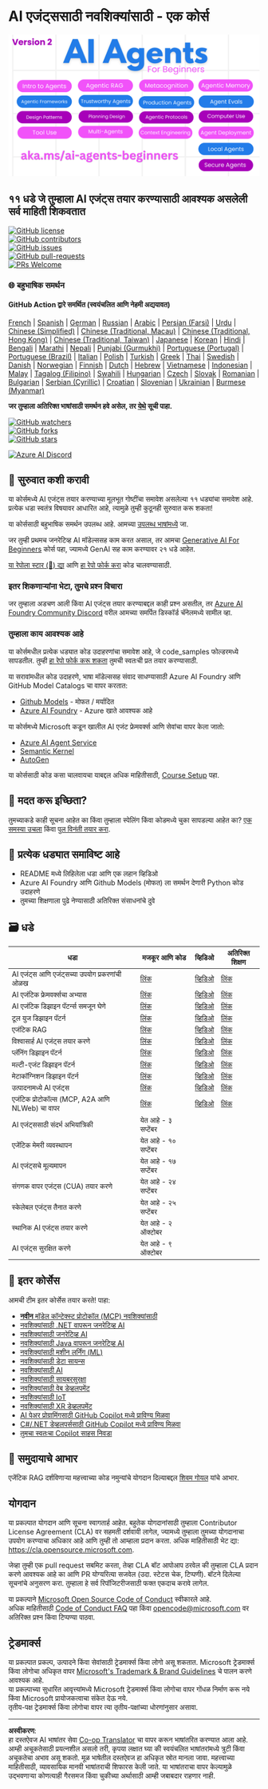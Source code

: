 <!--
CO_OP_TRANSLATOR_METADATA:
{
  "original_hash": "4177db6b3602dfa8c609d78df1f0f21b",
  "translation_date": "2025-08-29T09:54:03+00:00",
  "source_file": "README.md",
  "language_code": "mr"
}
-->
# AI एजंट्ससाठी नवशिक्यांसाठी - एक कोर्स

![Generative AI For Beginners](../../translated_images/repo-thumbnailv2.06f4a48036fde647f6ba4eb19f5651babe59bb30e972748afb349e47725d7601.mr.png)

## ११ धडे जे तुम्हाला AI एजंट्स तयार करण्यासाठी आवश्यक असलेली सर्व माहिती शिकवतात

[![GitHub license](https://img.shields.io/github/license/microsoft/ai-agents-for-beginners.svg)](https://github.com/microsoft/ai-agents-for-beginners/blob/master/LICENSE?WT.mc_id=academic-105485-koreyst)  
[![GitHub contributors](https://img.shields.io/github/contributors/microsoft/ai-agents-for-beginners.svg)](https://GitHub.com/microsoft/ai-agents-for-beginners/graphs/contributors/?WT.mc_id=academic-105485-koreyst)  
[![GitHub issues](https://img.shields.io/github/issues/microsoft/ai-agents-for-beginners.svg)](https://GitHub.com/microsoft/ai-agents-for-beginners/issues/?WT.mc_id=academic-105485-koreyst)  
[![GitHub pull-requests](https://img.shields.io/github/issues-pr/microsoft/ai-agents-for-beginners.svg)](https://GitHub.com/microsoft/ai-agents-for-beginners/pulls/?WT.mc_id=academic-105485-koreyst)  
[![PRs Welcome](https://img.shields.io/badge/PRs-welcome-brightgreen.svg?style=flat-square)](http://makeapullrequest.com?WT.mc_id=academic-105485-koreyst)

### 🌐 बहुभाषिक समर्थन

#### GitHub Action द्वारे समर्थित (स्वयंचलित आणि नेहमी अद्ययावत)

[French](../fr/README.md) | [Spanish](../es/README.md) | [German](../de/README.md) | [Russian](../ru/README.md) | [Arabic](../ar/README.md) | [Persian (Farsi)](../fa/README.md) | [Urdu](../ur/README.md) | [Chinese (Simplified)](../zh/README.md) | [Chinese (Traditional, Macau)](../mo/README.md) | [Chinese (Traditional, Hong Kong)](../hk/README.md) | [Chinese (Traditional, Taiwan)](../tw/README.md) | [Japanese](../ja/README.md) | [Korean](../ko/README.md) | [Hindi](../hi/README.md) | [Bengali](../bn/README.md) | [Marathi](./README.md) | [Nepali](../ne/README.md) | [Punjabi (Gurmukhi)](../pa/README.md) | [Portuguese (Portugal)](../pt/README.md) | [Portuguese (Brazil)](../br/README.md) | [Italian](../it/README.md) | [Polish](../pl/README.md) | [Turkish](../tr/README.md) | [Greek](../el/README.md) | [Thai](../th/README.md) | [Swedish](../sv/README.md) | [Danish](../da/README.md) | [Norwegian](../no/README.md) | [Finnish](../fi/README.md) | [Dutch](../nl/README.md) | [Hebrew](../he/README.md) | [Vietnamese](../vi/README.md) | [Indonesian](../id/README.md) | [Malay](../ms/README.md) | [Tagalog (Filipino)](../tl/README.md) | [Swahili](../sw/README.md) | [Hungarian](../hu/README.md) | [Czech](../cs/README.md) | [Slovak](../sk/README.md) | [Romanian](../ro/README.md) | [Bulgarian](../bg/README.md) | [Serbian (Cyrillic)](../sr/README.md) | [Croatian](../hr/README.md) | [Slovenian](../sl/README.md) | [Ukrainian](../uk/README.md) | [Burmese (Myanmar)](../my/README.md)

**जर तुम्हाला अतिरिक्त भाषांसाठी समर्थन हवे असेल, तर [येथे](https://github.com/Azure/co-op-translator/blob/main/getting_started/supported-languages.md) सूची पाहा.**

[![GitHub watchers](https://img.shields.io/github/watchers/microsoft/ai-agents-for-beginners.svg?style=social&label=Watch)](https://GitHub.com/microsoft/ai-agents-for-beginners/watchers/?WT.mc_id=academic-105485-koreyst)  
[![GitHub forks](https://img.shields.io/github/forks/microsoft/ai-agents-for-beginners.svg?style=social&label=Fork)](https://GitHub.com/microsoft/ai-agents-for-beginners/network/?WT.mc_id=academic-105485-koreyst)  
[![GitHub stars](https://img.shields.io/github/stars/microsoft/ai-agents-for-beginners.svg?style=social&label=Star)](https://GitHub.com/microsoft/ai-agents-for-beginners/stargazers/?WT.mc_id=academic-105485-koreyst)

[![Azure AI Discord](https://dcbadge.limes.pink/api/server/kzRShWzttr)](https://discord.gg/kzRShWzttr)

## 🌱 सुरुवात कशी करावी

या कोर्समध्ये AI एजंट्स तयार करण्याच्या मूलभूत गोष्टींचा समावेश असलेल्या ११ धड्यांचा समावेश आहे. प्रत्येक धडा स्वतंत्र विषयावर आधारित आहे, त्यामुळे तुम्ही कुठूनही सुरुवात करू शकता!

या कोर्ससाठी बहुभाषिक समर्थन उपलब्ध आहे. आमच्या [उपलब्ध भाषांमध्ये](../..) जा.

जर तुम्ही प्रथमच जनरेटिव्ह AI मॉडेल्ससह काम करत असाल, तर आमचा [Generative AI For Beginners](https://aka.ms/genai-beginners) कोर्स पहा, ज्यामध्ये GenAI सह काम करण्यावर २१ धडे आहेत.

[या रेपोला स्टार (🌟) द्या](https://docs.github.com/en/get-started/exploring-projects-on-github/saving-repositories-with-stars?WT.mc_id=academic-105485-koreyst) आणि [हा रेपो फोर्क करा](https://github.com/microsoft/ai-agents-for-beginners/fork) कोड चालवण्यासाठी.

### इतर शिकणाऱ्यांना भेटा, तुमचे प्रश्न विचारा

जर तुम्हाला अडचण आली किंवा AI एजंट्स तयार करण्याबद्दल काही प्रश्न असतील, तर [Azure AI Foundry Community Discord](https://aka.ms/ai-agents/discord) वरील आमच्या समर्पित डिस्कॉर्ड चॅनेलमध्ये सामील व्हा.

### तुम्हाला काय आवश्यक आहे

या कोर्समधील प्रत्येक धड्यात कोड उदाहरणांचा समावेश आहे, जे code_samples फोल्डरमध्ये सापडतील. तुम्ही [हा रेपो फोर्क करू शकता](https://github.com/microsoft/ai-agents-for-beginners/fork) तुमची स्वतःची प्रत तयार करण्यासाठी.

या सरावांमधील कोड उदाहरणे, भाषा मॉडेल्ससह संवाद साधण्यासाठी Azure AI Foundry आणि GitHub Model Catalogs चा वापर करतात:

- [Github Models](https://aka.ms/ai-agents-beginners/github-models) - मोफत / मर्यादित  
- [Azure AI Foundry](https://aka.ms/ai-agents-beginners/ai-foundry) - Azure खाते आवश्यक आहे  

या कोर्समध्ये Microsoft कडून खालील AI एजंट फ्रेमवर्क्स आणि सेवांचा वापर केला जातो:

- [Azure AI Agent Service](https://aka.ms/ai-agents-beginners/ai-agent-service)  
- [Semantic Kernel](https://aka.ms/ai-agents-beginners/semantic-kernel)  
- [AutoGen](https://aka.ms/ai-agents/autogen)  

या कोर्ससाठी कोड कसा चालवायचा याबद्दल अधिक माहितीसाठी, [Course Setup](./00-course-setup/README.md) पहा.

## 🙏 मदत करू इच्छिता?

तुमच्याकडे काही सूचना आहेत का किंवा तुम्हाला स्पेलिंग किंवा कोडमध्ये चुका सापडल्या आहेत का? [एक समस्या उचला](https://github.com/microsoft/ai-agents-for-beginners/issues?WT.mc_id=academic-105485-koreyst) किंवा [पुल विनंती तयार करा](https://github.com/microsoft/ai-agents-for-beginners/pulls?WT.mc_id=academic-105485-koreyst).

## 📂 प्रत्येक धड्यात समाविष्ट आहे

- README मध्ये लिहिलेला धडा आणि एक लहान व्हिडिओ  
- Azure AI Foundry आणि Github Models (मोफत) ला समर्थन देणारी Python कोड उदाहरणे  
- तुमच्या शिक्षणाला पुढे नेण्यासाठी अतिरिक्त संसाधनांचे दुवे  

## 🗃️ धडे

| **धडा**                                     | **मजकूर आणि कोड**                                | **व्हिडिओ**                                                  | **अतिरिक्त शिक्षण**                                                                     |
|---------------------------------------------|--------------------------------------------------|--------------------------------------------------------------|----------------------------------------------------------------------------------------|
| AI एजंट्स आणि एजंट्सच्या उपयोग प्रकरणांची ओळख | [लिंक](./01-intro-to-ai-agents/README.md)        | [व्हिडिओ](https://youtu.be/3zgm60bXmQk?si=z8QygFvYQv-9WtO1)  | [लिंक](https://aka.ms/ai-agents-beginners/collection?WT.mc_id=academic-105485-koreyst) |
| AI एजंटिक फ्रेमवर्क्सचा अभ्यास               | [लिंक](./02-explore-agentic-frameworks/README.md)| [व्हिडिओ](https://youtu.be/ODwF-EZo_O8?si=Vawth4hzVaHv-u0H)  | [लिंक](https://aka.ms/ai-agents-beginners/collection?WT.mc_id=academic-105485-koreyst) |
| AI एजंटिक डिझाइन पॅटर्न्स समजून घेणे        | [लिंक](./03-agentic-design-patterns/README.md)   | [व्हिडिओ](https://youtu.be/m9lM8qqoOEA?si=BIzHwzstTPL8o9GF)  | [लिंक](https://aka.ms/ai-agents-beginners/collection?WT.mc_id=academic-105485-koreyst) |
| टूल युज डिझाइन पॅटर्न                      | [लिंक](./04-tool-use/README.md)                  | [व्हिडिओ](https://youtu.be/vieRiPRx-gI?si=2z6O2Xu2cu_Jz46N)  | [लिंक](https://aka.ms/ai-agents-beginners/collection?WT.mc_id=academic-105485-koreyst) |
| एजंटिक RAG                                  | [लिंक](./05-agentic-rag/README.md)               | [व्हिडिओ](https://youtu.be/WcjAARvdL7I?si=gKPWsQpKiIlDH9A3)  | [लिंक](https://aka.ms/ai-agents-beginners/collection?WT.mc_id=academic-105485-koreyst) |
| विश्वासार्ह AI एजंट्स तयार करणे             | [लिंक](./06-building-trustworthy-agents/README.md)| [व्हिडिओ](https://youtu.be/iZKkMEGBCUQ?si=jZjpiMnGFOE9L8OK ) | [लिंक](https://aka.ms/ai-agents-beginners/collection?WT.mc_id=academic-105485-koreyst) |
| प्लॅनिंग डिझाइन पॅटर्न                      | [लिंक](./07-planning-design/README.md)           | [व्हिडिओ](https://youtu.be/kPfJ2BrBCMY?si=6SC_iv_E5-mzucnC)  | [लिंक](https://aka.ms/ai-agents-beginners/collection?WT.mc_id=academic-105485-koreyst) |
| मल्टी-एजंट डिझाइन पॅटर्न                   | [लिंक](./08-multi-agent/README.md)               | [व्हिडिओ](https://youtu.be/V6HpE9hZEx0?si=rMgDhEu7wXo2uo6g)  | [लिंक](https://aka.ms/ai-agents-beginners/collection?WT.mc_id=academic-105485-koreyst) |
| मेटाकॉग्निशन डिझाइन पॅटर्न                 | [लिंक](./09-metacognition/README.md)             | [व्हिडिओ](https://youtu.be/His9R6gw6Ec?si=8gck6vvdSNCt6OcF)  | [लिंक](https://aka.ms/ai-agents-beginners/collection?WT.mc_id=academic-105485-koreyst) |
| उत्पादनामध्ये AI एजंट्स                     | [लिंक](./10-ai-agents-production/README.md)      | [व्हिडिओ](https://youtu.be/l4TP6IyJxmQ?si=31dnhexRo6yLRJDl)  | [लिंक](https://aka.ms/ai-agents-beginners/collection?WT.mc_id=academic-105485-koreyst) |
| एजंटिक प्रोटोकॉल्स (MCP, A2A आणि NLWeb) चा वापर | [लिंक](./11-agentic-protocols/README.md)         | [व्हिडिओ](https://youtu.be/X-Dh9R3Opn8)                      | [लिंक](https://aka.ms/ai-agents-beginners/collection?WT.mc_id=academic-105485-koreyst) |
| AI एजंट्ससाठी संदर्भ अभियांत्रिकी            | येत आहे - ३ सप्टेंबर                             |                                                              |                                                                                        |  
| एजेंटिक मेमरी व्यवस्थापन                      | येत आहे - १० सप्टेंबर                            |                                                            |                                                                                        |
| AI एजंट्सचे मूल्यमापन                         | येत आहे - १७ सप्टेंबर                            |                                                            |                                                                                        |
| संगणक वापर एजंट्स (CUA) तयार करणे             | येत आहे - २४ सप्टेंबर                            |                                                            |                                                                                        |
| स्केलेबल एजंट्स तैनात करणे                    | येत आहे - २५ सप्टेंबर                            |                                                            |                                                                                        |
| स्थानिक AI एजंट्स तयार करणे                   | येत आहे - २ ऑक्टोबर                              |                                                            |                                                                                        |
| AI एजंट्स सुरक्षित करणे                        | येत आहे - ९ ऑक्टोबर                              |                                                            |                                                                                        |

## 🎒 इतर कोर्सेस

आमची टीम इतर कोर्सेस तयार करते! पाहा:

- [**नवीन** मॉडेल कॉन्टेक्स्ट प्रोटोकॉल (MCP) नवशिक्यांसाठी](https://github.com/microsoft/mcp-for-beginners?WT.mc_id=academic-105485-koreyst)
- [नवशिक्यांसाठी .NET वापरून जनरेटिव्ह AI](https://github.com/microsoft/Generative-AI-for-beginners-dotnet?WT.mc_id=academic-105485-koreyst)
- [नवशिक्यांसाठी जनरेटिव्ह AI](https://github.com/microsoft/generative-ai-for-beginners?WT.mc_id=academic-105485-koreyst)
- [नवशिक्यांसाठी Java वापरून जनरेटिव्ह AI](https://github.com/microsoft/generative-ai-for-beginners-java?WT.mc_id=academic-105485-koreyst)
- [नवशिक्यांसाठी मशीन लर्निंग (ML)](https://aka.ms/ml-beginners?WT.mc_id=academic-105485-koreyst)
- [नवशिक्यांसाठी डेटा सायन्स](https://aka.ms/datascience-beginners?WT.mc_id=academic-105485-koreyst)
- [नवशिक्यांसाठी AI](https://aka.ms/ai-beginners?WT.mc_id=academic-105485-koreyst)
- [नवशिक्यांसाठी सायबरसुरक्षा](https://github.com/microsoft/Security-101??WT.mc_id=academic-96948-sayoung)
- [नवशिक्यांसाठी वेब डेव्हलपमेंट](https://aka.ms/webdev-beginners?WT.mc_id=academic-105485-koreyst)
- [नवशिक्यांसाठी IoT](https://aka.ms/iot-beginners?WT.mc_id=academic-105485-koreyst)
- [नवशिक्यांसाठी XR डेव्हलपमेंट](https://github.com/microsoft/xr-development-for-beginners?WT.mc_id=academic-105485-koreyst)
- [AI पेअर प्रोग्रामिंगसाठी GitHub Copilot मध्ये प्राविण्य मिळवा](https://aka.ms/GitHubCopilotAI?WT.mc_id=academic-105485-koreyst)
- [C#/.NET डेव्हलपर्ससाठी GitHub Copilot मध्ये प्राविण्य मिळवा](https://github.com/microsoft/mastering-github-copilot-for-dotnet-csharp-developers?WT.mc_id=academic-105485-koreyst)
- [तुमचा स्वतःचा Copilot साहस निवडा](https://github.com/microsoft/CopilotAdventures?WT.mc_id=academic-105485-koreyst)

## 🌟 समुदायाचे आभार

एजेंटिक RAG दर्शविणाऱ्या महत्त्वाच्या कोड नमुन्यांचे योगदान दिल्याबद्दल [शिवम गोयल](https://www.linkedin.com/in/shivam2003/) यांचे आभार. 

## योगदान

या प्रकल्पात योगदान आणि सूचना स्वागतार्ह आहेत. बहुतेक योगदानांसाठी तुम्हाला Contributor License Agreement (CLA) वर सहमती दर्शवावी लागेल, ज्यामध्ये तुम्हाला तुमच्या योगदानाचा उपयोग करण्याचा अधिकार आहे आणि तुम्ही तो आम्हाला प्रदान करता. अधिक माहितीसाठी भेट द्या:  
<https://cla.opensource.microsoft.com>.

जेव्हा तुम्ही एक pull request सबमिट करता, तेव्हा CLA बॉट आपोआप ठरवेल की तुम्हाला CLA प्रदान करणे आवश्यक आहे का आणि PR योग्यरित्या सजवेल (उदा. स्टेटस चेक, टिप्पणी). बॉटने दिलेल्या सूचनांचे अनुसरण करा. तुम्हाला हे सर्व रिपॉजिटरीजसाठी फक्त एकदाच करावे लागेल.

या प्रकल्पाने [Microsoft Open Source Code of Conduct](https://opensource.microsoft.com/codeofconduct/) स्वीकारले आहे.  
अधिक माहितीसाठी [Code of Conduct FAQ](https://opensource.microsoft.com/codeofconduct/faq/) पहा किंवा [opencode@microsoft.com](mailto:opencode@microsoft.com) वर अतिरिक्त प्रश्न किंवा टिप्पण्या पाठवा.

## ट्रेडमार्क्स

या प्रकल्पात प्रकल्प, उत्पादने किंवा सेवांसाठी ट्रेडमार्क्स किंवा लोगो असू शकतात. Microsoft ट्रेडमार्क्स किंवा लोगोचा अधिकृत वापर [Microsoft's Trademark & Brand Guidelines](https://www.microsoft.com/legal/intellectualproperty/trademarks/usage/general) चे पालन करणे आवश्यक आहे.  
या प्रकल्पाच्या सुधारित आवृत्त्यांमध्ये Microsoft ट्रेडमार्क्स किंवा लोगोचा वापर गोंधळ निर्माण करू नये किंवा Microsoft प्रायोजकत्वाचा संकेत देऊ नये.  
तृतीय-पक्ष ट्रेडमार्क्स किंवा लोगोचा वापर त्या तृतीय-पक्षांच्या धोरणांनुसार असावा.

---

**अस्वीकरण**:  
हा दस्तऐवज AI भाषांतर सेवा [Co-op Translator](https://github.com/Azure/co-op-translator) चा वापर करून भाषांतरित करण्यात आला आहे. आम्ही अचूकतेसाठी प्रयत्नशील असलो तरी, कृपया लक्षात घ्या की स्वयंचलित भाषांतरांमध्ये त्रुटी किंवा अचूकतेचा अभाव असू शकतो. मूळ भाषेतील दस्तऐवज हा अधिकृत स्रोत मानला जावा. महत्त्वाच्या माहितीसाठी, व्यावसायिक मानवी भाषांतराची शिफारस केली जाते. या भाषांतराचा वापर केल्यामुळे उद्भवणाऱ्या कोणत्याही गैरसमज किंवा चुकीच्या अर्थासाठी आम्ही जबाबदार राहणार नाही.